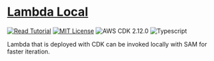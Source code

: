 # [Lambda Local](https://apoorv.blog/run-lambda-locally-cdk-sam/)

[![Read Tutorial](https://badgen.now.sh/badge/Read/Tutorial/purple)](https://apoorv.blog/run-lambda-locally-cdk-sam/)
[![MIT License](https://badgen.now.sh/badge/License/MIT/blue)](https://github.com/apoorvmote/cdk-examples/blob/master/License.md)
![AWS CDK 2.12.0](https://badgen.net/badge/aws-cdk/2.12.0/yellow)
![Typescript](https://badgen.net/badge/icon/typescript?icon=typescript&label)

Lambda that is deployed with CDK can be invoked locally with SAM for faster iteration.